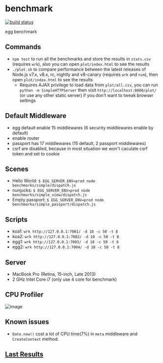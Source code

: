 # benchmark

[![build status][travis-image]][travis-url]

[travis-image]: https://img.shields.io/travis/eggjs/benchmark.svg?style=flat-square
[travis-url]: https://travis-ci.org/eggjs/benchmark

egg benchmark

## Commands

* `npm test` to run all the benchmarks and store the results in `stats.csv` (requires `wrk`), also you can open `plot/index.html` to see the results
* `./plot.sh` to compare performance between the latest releases of Node.js v7.x, v8.x, rc, nightly and v8-canary (requires `wrk` and `nvm`), then open `plot/index.html` to see the results
  * Requires AJAX privilege to load data from `plot/all.csv`, you can run `python -m SimpleHTTPServer` then visit `http://localhost:8000/plot/` (or use any other static server) if you don't want to tweak browser settings

## Default Middleware

- egg default enable 15 middlewares (6 security middlewares enable by default)
- enable router
- passport has 17 middlewares (15 default, 2 passport middlewares)
- csrf are disabled, because in most situation we won't caculate csrf token and set to cookie

## Scenes

- Hello World: `$ EGG_SERVER_ENV=prod node benchmarks/simple/dispatch.js`
- nunjucks: `$ EGG_SERVER_ENV=prod node benchmarks/simple_view/dispatch.js`
- Empty passport: `$ EGG_SERVER_ENV=prod node benchmarks/simple_passport/dispatch.js`

## Scripts

- koa1: `wrk http://127.0.0.1:7001/ -d 10 -c 50 -t 8`
- koa2: `wrk http://127.0.0.1:7002/ -d 10 -c 50 -t 8`
- egg1: `wrk http://127.0.0.1:7003/ -d 10 -c 50 -t 8`
- egg2: `wrk http://127.0.0.1:7004/ -d 10 -c 50 -t 8`

## Server

- MacBook Pro (Retina, 15-inch, Late 2013)
- 2 GHz Intel Core i7 (only use 4 core for benchmark)

## CPU Profiler

![image](https://user-images.githubusercontent.com/985607/32961302-a6d1d506-cb8d-11e7-9273-160d8ba77da6.png)

## Known issues

- `Date.now()` cost a lot of CPU time(7%) in `meta` middleware and `CreateContext` method.

## [Last Results](https://eggjs.github.io/benchmark/plot/)
